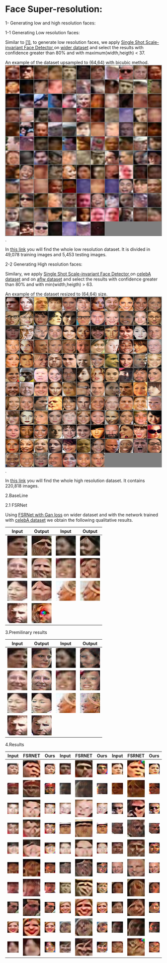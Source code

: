 # Face Super-resolution:

1- Generating low and high resolution faces:

1-1 Generating Low resolution faces:

Similar to [[1]](https://www.adrianbulat.com/downloads/ECCV18/image-super-resolution.pdf), 
to generate low resolution faces, we apply  [Single Shot Scale-invariant Face Detector
](https://arxiv.org/pdf/1708.05237.pdf) on [wider dataset](http://shuoyang1213.me/WIDERFACE/
) and select the results with confidence greater than 80% and with maximum(width,heigth) < 37.

An example of the dataset upsampled to (64,64) with bicubic method.
![alt text](images/epoch002_real_LRv.png "Example of low resolution dataset").

In [this link](https://drive.google.com/file/d/1qeY_q2dMUsdt30V8_TuOVcNc40KbEe17/view?usp=sharing)  you will find the whole low resolution dataset.
It is divided in 49,078 training images and 5,453 testing images.


2-2 Generating High resolution faces:

Similary, we apply  [Single Shot Scale-invariant Face Detector
](https://arxiv.org/pdf/1708.05237.pdf) on [celebA dataset](http://mmlab.ie.cuhk.edu.hk/projects/CelebA.html
) and on [aflw dataset](https://www.tugraz.at/institute/icg/research/team-bischof/lrs/downloads/aflw/)
and select the results with confidence greater than 80% and with min(width,heigth) > 63.


An example of the dataset resized to (64,64) size.
![alt text](images/epoch011_real_HR.png "Example of high resolution dataset").


In [this link](https://drive.google.com/file/d/1IOH_0hGUvK0FggbdXVAAFC5TsSDHcpQG/view?usp=sharing)  you will find 
the whole high resolution dataset.
It contains 220,818  images.


2.BaseLine

2.1 FSRNet

Using [FSRNet with Gan loss](https://drive.google.com/file/d/10i2NZfUyf2Yold4ABusz3Que-XN_gEEu/view) on wider dataset and
with the network trained with [celebA dataset](http://mmlab.ie.cuhk.edu.hk/projects/CelebA.html) 
we obtain the following qualitative results.

 Input                     | Output                   | Input                    |Output
:-------------------------:|:------------------------:|:------------------------:|:----------------------:
![alt text](images/FSRNET/INPUT/3.jpg 'input') |  ![alt text](images/FSRNET/OUTPUT/3.jpg 'input') | ![alt text](images/FSRNET/INPUT/24.jpg 'input')  |  ![alt text](images/FSRNET/OUTPUT/24.jpg 'input')
![alt text](images/FSRNET/INPUT/4.jpg 'input') |  ![alt text](images/FSRNET/OUTPUT/4.jpg 'input')  | ![alt text](images/FSRNET/INPUT/30.jpg 'input')  |  ![alt text](images/FSRNET/OUTPUT/30.jpg 'input') 
![alt text](images/FSRNET/INPUT/14.jpg 'input')  |  ![alt text](images/FSRNET/OUTPUT/14.jpg 'input') |![alt text](images/FSRNET/INPUT/63.jpg 'input')  |  ![alt text](images/FSRNET/OUTPUT/63.jpg 'input') 
![alt text](images/FSRNET/INPUT/18.jpg 'input')  |  ![alt text](images/FSRNET/OUTPUT/18.jpg 'input') 

3.Premilinary results

Input                     | Output                   | Input                    |Output
:-------------------------:|:------------------------:|:------------------------:|:----------------------:
![alt text](images/gan1/INPUT/3.jpg 'input') |  ![alt text](images/gan1/OUTPUT/3.png 'input') | ![alt text](images/gan1/INPUT/24.jpg 'input')  |  ![alt text](images/gan1/OUTPUT/24.png 'input')
![alt text](images/gan1/INPUT/4.jpg 'input') |  ![alt text](images/gan1/OUTPUT/4.png 'input')  | ![alt text](images/gan1/INPUT/30.jpg 'input')  |  ![alt text](images/gan1/OUTPUT/30.png 'input') 
![alt text](images/gan1/INPUT/14.jpg 'input')  |  ![alt text](images/gan1/OUTPUT/14.png 'input') |![alt text](images/gan1/INPUT/63.jpg 'input')  |  ![alt text](images/gan1/OUTPUT/63.png 'input') 
![alt text](images/gan1/INPUT/18.jpg 'input')  |  ![alt text](images/gan1/OUTPUT/18.png 'input') 



4.Results

Input                     | FSRNET                   | Ours                    |Input| FSRNET|Ours|Input|FSRNET|Ours
:-------------------------:|:------------------------:|:------------------------:|:----------------------:|:--------:|:---------------:|:------------:|:----------------:|:-------------------- 
![alt text](images/results/input/30.jpg 'input') |  ![alt text](images/results/baseline/30.jpg 'baseline') | ![alt text](images/results/first_method/30_out.png 'ours')  |  ![alt text](images/results/input/50.jpg 'input') |  ![alt text](images/results/baseline/50.jpg 'baseline') | ![alt text](images/results/first_method/50_out.png 'ours') | ![alt text](images/results/input/1790.jpg 'input') |  ![alt text](images/results/baseline/1790.jpg 'baseline') | ![alt text](images/results/first_method/1790_out.png 'ours')
![alt text](images/results/input/80.jpg 'input') |  ![alt text](images/results/baseline/80.jpg 'baseline') | ![alt text](images/results/first_method/80_out.png 'ours')  |  ![alt text](images/results/input/90.jpg 'input') |  ![alt text](images/results/baseline/90.jpg 'baseline') | ![alt text](images/results/first_method/90_out.png 'ours')  | ![alt text](images/results/input/1810.jpg 'input') |  ![alt text](images/results/baseline/1810.jpg 'baseline') | ![alt text](images/results/first_method/1810_out.png 'ours')
![alt text](images/results/input/190.jpg 'input') |  ![alt text](images/results/baseline/190.jpg 'baseline') | ![alt text](images/results/first_method/190_out.png 'ours')  |  ![alt text](images/results/input/200.jpg 'input') |  ![alt text](images/results/baseline/200.jpg 'baseline') | ![alt text](images/results/first_method/200_out.png 'ours') | ![alt text](images/results/input/1840.jpg 'input') |  ![alt text](images/results/baseline/1840.jpg 'baseline') | ![alt text](images/results/first_method/1840_out.png 'ours')
![alt text](images/results/input/210.jpg 'input') |  ![alt text](images/results/baseline/210.jpg 'baseline') | ![alt text](images/results/first_method/210_out.png 'ours')  |  ![alt text](images/results/input/220.jpg 'input') |  ![alt text](images/results/baseline/220.jpg 'baseline') | ![alt text](images/results/first_method/220_out.png 'ours') | ![alt text](images/results/input/1920.jpg 'input') |  ![alt text](images/results/baseline/1920.jpg 'baseline') | ![alt text](images/results/first_method/1920_out.png 'ours')
![alt text](images/results/input/230.jpg 'input') |  ![alt text](images/results/baseline/230.jpg 'baseline') | ![alt text](images/results/first_method/230_out.png 'ours')  |  ![alt text](images/results/input/240.jpg 'input') |  ![alt text](images/results/baseline/240.jpg 'baseline') | ![alt text](images/results/first_method/240_out.png 'ours')  | ![alt text](images/results/input/1940.jpg 'input') |  ![alt text](images/results/baseline/1940.jpg 'baseline') | ![alt text](images/results/first_method/1940_out.png 'ours') 
![alt text](images/results/input/300.jpg 'input') |  ![alt text](images/results/baseline/300.jpg 'baseline') | ![alt text](images/results/first_method/300_out.png 'ours')  |  ![alt text](images/results/input/360.jpg 'input') |  ![alt text](images/results/baseline/360.jpg 'baseline') | ![alt text](images/results/first_method/360_out.png 'ours')  | ![alt text](images/results/input/1970.jpg 'input') |  ![alt text](images/results/baseline/1970.jpg 'baseline') | ![alt text](images/results/first_method/1970_out.png 'ours')
![alt text](images/results/input/480.jpg 'input') |  ![alt text](images/results/baseline/480.jpg 'baseline') | ![alt text](images/results/first_method/480_out.png 'ours')  |  ![alt text](images/results/input/1100.jpg 'input') |  ![alt text](images/results/baseline/1100.jpg 'baseline') | ![alt text](images/results/first_method/1100_out.png 'ours') | ![alt text](images/results/input/2010.jpg 'input') |  ![alt text](images/results/baseline/2010.jpg 'baseline') | ![alt text](images/results/first_method/2010_out.png 'ours')
![alt text](images/results/input/1380.jpg 'input') |  ![alt text](images/results/baseline/1380.jpg 'baseline') | ![alt text](images/results/first_method/1380_out.png 'ours')  |  ![alt text](images/results/input/1390.jpg 'input') |  ![alt text](images/results/baseline/1390.jpg 'baseline') | ![alt text](images/results/first_method/1390_out.png 'ours') | ![alt text](images/results/input/2040.jpg 'input') |  ![alt text](images/results/baseline/2040.jpg 'baseline') | ![alt text](images/results/first_method/2040_out.png 'ours')
![alt text](images/results/input/1400.jpg 'input') |  ![alt text](images/results/baseline/1400.jpg 'baseline') | ![alt text](images/results/first_method/1400_out.png 'ours')  |  ![alt text](images/results/input/1410.jpg 'input') |  ![alt text](images/results/baseline/1410.jpg 'baseline') | ![alt text](images/results/first_method/1410_out.png 'ours') | ![alt text](images/results/input/2170.jpg 'input') |  ![alt text](images/results/baseline/2170.jpg 'baseline') | ![alt text](images/results/first_method/2170_out.png 'ours')
![alt text](images/results/input/1530.jpg 'input') |  ![alt text](images/results/baseline/1530.jpg 'baseline') | ![alt text](images/results/first_method/1530_out.png 'ours')  |  ![alt text](images/results/input/1570.jpg 'input') |  ![alt text](images/results/baseline/1570.jpg 'baseline') | ![alt text](images/results/first_method/1570_out.png 'ours') | ![alt text](images/results/input/2180.jpg 'input') |  ![alt text](images/results/baseline/2180.jpg 'baseline') | ![alt text](images/results/first_method/2180_out.png 'ours')
 